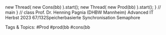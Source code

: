 new Thread( new Cons(bb) ).start();
new Thread( new Prod(bb) ).start();
} // main
} // class
Prof. Dr. Henning Pagnia (DHBW Mannheim) Advanced IT Herbst 2023 67/132Speicherbasierte Synchronisation Semaphore

   Tags & Topics:
   #Prod
   #prod(bb
   #cons(bb